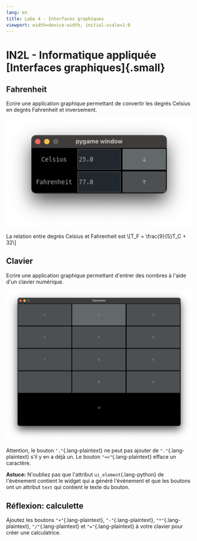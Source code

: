```yaml
---
lang: en
title: Labo 4 - Interfaces graphiques
viewport: width=device-width, initial-scale=1.0
---
```


# IN2L - Informatique appliquée [Interfaces graphiques]{.small}

## Fahrenheit

Ecrire une application graphique permettant de convertir les degrés
Celsius en degrés Fahrenheit et inversement.

![image](images/converter.png)

La relation entre degrés Celsius et Fahrenheit est \\\[T_F =
\\frac{9}{5}T_C + 32\\\]

## Clavier

Ecrire une application graphique permettant d\'entrer des nombres à
l\'aide d\'un clavier numérique.

![image](images/clavier.png)

Attention, le bouton `"."`{.lang-plaintext} ne peut pas ajouter de
`"."`{.lang-plaintext} s\'il y en a déjà un. Le bouton
`"<<"`{.lang-plaintext} efface un caractère.

**Astuce:** N\'oubliez pas que l\'attribut `ui_element`{.lang-python} de
l\'événement contient le widget qui a généré l\'événement et que les
boutons ont un attribut `text` qui contient le texte du bouton.

## Réflexion: calculette

Ajoutez les boutons `"+"`{.lang-plaintext}, `"-"`{.lang-plaintext},
`"*"`{.lang-plaintext}, `"/"`{.lang-plaintext} et `"="`{.lang-plaintext}
à votre clavier pour créer une calculatrice.
